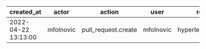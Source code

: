 |          created_at | actor     | action              | user      | repo             |
| ------------------- | --------- | ------------------- | --------- | ---------------- |
| 2022-04-22 13:13:00 | mfolnovic | pull_request.create | mfolnovic | hyperledger/besu |
